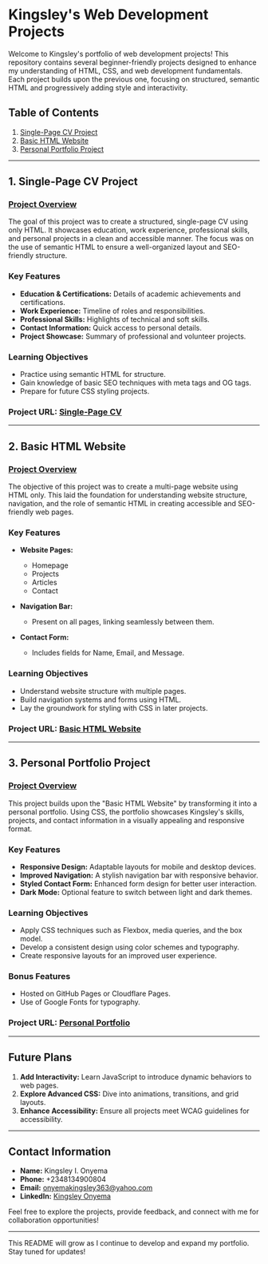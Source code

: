 # Kingsley's Web Development Projects  

Welcome to Kingsley's portfolio of web development projects! This repository contains several beginner-friendly projects designed to enhance my understanding of HTML, CSS, and web development fundamentals. Each project builds upon the previous one, focusing on structured, semantic HTML and progressively adding style and interactivity.

## Table of Contents  
1. [Single-Page CV Project](#single-page-cv-project)  
2. [Basic HTML Website](#basic-html-website)  
3. [Personal Portfolio Project](#personal-portfolio-project)  

---

## 1. Single-Page CV Project  

### [Project Overview](https://roadmap.sh/projects/single-page-cv)  
The goal of this project was to create a structured, single-page CV using only HTML. It showcases education, work experience, professional skills, and personal projects in a clean and accessible manner. The focus was on the use of semantic HTML to ensure a well-organized layout and SEO-friendly structure.  

### Key Features  
- **Education & Certifications:** Details of academic achievements and certifications.  
- **Work Experience:** Timeline of roles and responsibilities.  
- **Professional Skills:** Highlights of technical and soft skills.  
- **Contact Information:** Quick access to personal details.  
- **Project Showcase:** Summary of professional and volunteer projects.  

### Learning Objectives  
- Practice using semantic HTML for structure.  
- Gain knowledge of basic SEO techniques with meta tags and OG tags.  
- Prepare for future CSS styling projects.  

### Project URL: [Single-Page CV](hhttps://github.com/kinspire-cyber/FrontEnd-Dev-Projects/tree/main/My_Single-Page%20CV)  

---

## 2. Basic HTML Website  

### [Project Overview](https://roadmap.sh/projects/basic-html-website)  
The objective of this project was to create a multi-page website using HTML only. This laid the foundation for understanding website structure, navigation, and the role of semantic HTML in creating accessible and SEO-friendly web pages.  

### Key Features  
- **Website Pages:**  
  - Homepage  
  - Projects  
  - Articles  
  - Contact  

- **Navigation Bar:**  
  - Present on all pages, linking seamlessly between them.  

- **Contact Form:**  
  - Includes fields for Name, Email, and Message.  

### Learning Objectives  
- Understand website structure with multiple pages.  
- Build navigation systems and forms using HTML.  
- Lay the groundwork for styling with CSS in later projects.  

### Project URL: [Basic HTML Website](https://github.com/kinspire-cyber/FrontEnd-Dev-Projects/tree/main/Basic_HTML_Website)  

---

## 3. Personal Portfolio Project  

### [Project Overview](https://roadmap.sh/projects/portfolio-website)  
This project builds upon the "Basic HTML Website" by transforming it into a personal portfolio. Using CSS, the portfolio showcases Kingsley's skills, projects, and contact information in a visually appealing and responsive format.  

### Key Features  
- **Responsive Design:** Adaptable layouts for mobile and desktop devices.  
- **Improved Navigation:** A stylish navigation bar with responsive behavior.  
- **Styled Contact Form:** Enhanced form design for better user interaction.  
- **Dark Mode:** Optional feature to switch between light and dark themes.  

### Learning Objectives  
- Apply CSS techniques such as Flexbox, media queries, and the box model.  
- Develop a consistent design using color schemes and typography.  
- Create responsive layouts for an improved user experience.  

### Bonus Features  
- Hosted on GitHub Pages or Cloudflare Pages.  
- Use of Google Fonts for typography.  

### Project URL: [Personal Portfolio](https://roadmap.sh/projects/portfolio-website)  

---

## Future Plans  
1. **Add Interactivity:** Learn JavaScript to introduce dynamic behaviors to web pages.  
2. **Explore Advanced CSS:** Dive into animations, transitions, and grid layouts.  
3. **Enhance Accessibility:** Ensure all projects meet WCAG guidelines for accessibility.  

---

## Contact Information  
- **Name:** Kingsley I. Onyema  
- **Phone:** +2348134900804  
- **Email:** [onyemakingsley363@yahoo.com](mailto:onyemakingsley363@yahoo.com)  
- **LinkedIn:** [Kingsley Onyema](https://www.linkedin.com/in/kingsley-onyema-486a57143/)  

Feel free to explore the projects, provide feedback, and connect with me for collaboration opportunities!  

---  

This README will grow as I continue to develop and expand my portfolio. Stay tuned for updates!  
